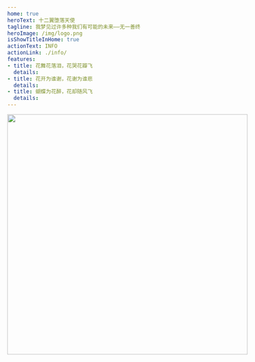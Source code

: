 ```yaml
---
home: true
heroText: 十二翼堕落天使
tagline: 我梦见过许多种我们有可能的未来——无一善终
heroImage: /img/logo.png
isShowTitleInHome: true
actionText: INFO
actionLink: ./info/
features:
- title: 花舞花落泪，花哭花瓣飞
  details: 
- title: 花开为谁谢，花谢为谁悲
  details: 
- title: 蝴蝶为花醉，花却随风飞
  details: 
---
```


<div style="width:550px;text-align:center;margin:0 auto;">
  <img src="/img/shouyue-xuance.gif" width="550px">
</div>
